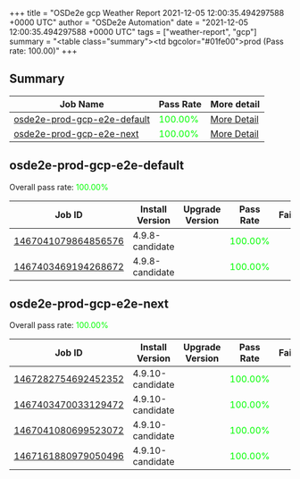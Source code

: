 +++
title = "OSDe2e gcp Weather Report 2021-12-05 12:00:35.494297588 +0000 UTC"
author = "OSDe2e Automation"
date = "2021-12-05 12:00:35.494297588 +0000 UTC"
tags = ["weather-report", "gcp"]
summary = "<table class=\"summary\"><tr><td bgcolor=\"#01fe00\"></td><td>prod (Pass rate: 100.00)</td></tr></table>"
+++
## Summary

| Job Name | Pass Rate | More detail |
|----------|-----------|-------------|
|[osde2e-prod-gcp-e2e-default](https://prow.ci.openshift.org/?job=osde2e-prod-gcp-e2e-default)| <span style="color:#01fe00;">100.00%</span>|[More Detail](#osde2e-prod-gcp-e2e-default)|
|[osde2e-prod-gcp-e2e-next](https://prow.ci.openshift.org/?job=osde2e-prod-gcp-e2e-next)| <span style="color:#01fe00;">100.00%</span>|[More Detail](#osde2e-prod-gcp-e2e-next)|



## osde2e-prod-gcp-e2e-default

Overall pass rate: <span style="color:#01fe00;">100.00%</span>

| Job ID | Install Version | Upgrade Version | Pass Rate | Failures |
|--------|-----------------|-----------------|-----------|----------|
[1467041079864856576](https://prow.ci.openshift.org/view/gs/origin-ci-test/logs/osde2e-prod-gcp-e2e-default/1467041079864856576) | 4.9.8-candidate |  | <span style="color:#01fe00;">100.00%</span>|
[1467403469194268672](https://prow.ci.openshift.org/view/gs/origin-ci-test/logs/osde2e-prod-gcp-e2e-default/1467403469194268672) | 4.9.8-candidate |  | <span style="color:#01fe00;">100.00%</span>|



## osde2e-prod-gcp-e2e-next

Overall pass rate: <span style="color:#01fe00;">100.00%</span>

| Job ID | Install Version | Upgrade Version | Pass Rate | Failures |
|--------|-----------------|-----------------|-----------|----------|
[1467282754692452352](https://prow.ci.openshift.org/view/gs/origin-ci-test/logs/osde2e-prod-gcp-e2e-next/1467282754692452352) | 4.9.10-candidate |  | <span style="color:#01fe00;">100.00%</span>|
[1467403470033129472](https://prow.ci.openshift.org/view/gs/origin-ci-test/logs/osde2e-prod-gcp-e2e-next/1467403470033129472) | 4.9.10-candidate |  | <span style="color:#01fe00;">100.00%</span>|
[1467041080699523072](https://prow.ci.openshift.org/view/gs/origin-ci-test/logs/osde2e-prod-gcp-e2e-next/1467041080699523072) | 4.9.10-candidate |  | <span style="color:#01fe00;">100.00%</span>|
[1467161880979050496](https://prow.ci.openshift.org/view/gs/origin-ci-test/logs/osde2e-prod-gcp-e2e-next/1467161880979050496) | 4.9.10-candidate |  | <span style="color:#01fe00;">100.00%</span>|





